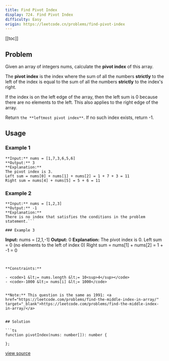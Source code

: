 ```yaml
---
title: Find Pivot Index
display: 724. Find Pivot Index
difficulty: Easy
origin: https://leetcode.cn/problems/find-pivot-index
---
```


[[toc]]

## Problem

Given an array of integers nums, calculate the **pivot index** of this array.

The **pivot index** is the index where the sum of all the numbers **strictly** to the left of the index is equal to the sum of all the numbers **strictly** to the index&#39;s right.

If the index is on the left edge of the array, then the left sum is 0 because there are no elements to the left. This also applies to the right edge of the array.

Return `the **leftmost pivot index**`. If no such index exists, return -1.

 ## Usage

### Example 1

```
**Input:** nums = [1,7,3,6,5,6]
**Output:** 3
**Explanation:**
The pivot index is 3.
Left sum = nums[0] + nums[1] + nums[2] = 1 + 7 + 3 = 11
Right sum = nums[4] + nums[5] = 5 + 6 = 11
```

### Example 2

```
**Input:** nums = [1,2,3]
**Output:** -1
**Explanation:**
There is no index that satisfies the conditions in the problem statement.```

### Example 3

```
**Input:** nums = [2,1,-1]
**Output:** 0
**Explanation:**
The pivot index is 0.
Left sum = 0 (no elements to the left of index 0)
Right sum = nums[1] + nums[2] = 1 + -1 = 0
```

 
**Constraints:**

- <code>1 &lt;= nums.length &lt;= 10<sup>4</sup></code>
- <code>-1000 &lt;= nums[i] &lt;= 1000</code>

 
**Note:** This question is the same as 1991: <a href="https://leetcode.com/problems/find-the-middle-index-in-array/" target="_blank">https://leetcode.com/problems/find-the-middle-index-in-array/</a>


## Solution

```ts
function pivotIndex(nums: number[]): number {

};
```

[view source](https://leetcode.cn/problems/find-pivot-index)
